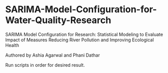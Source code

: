 # SARIMA-Model-Configuration-for-Water-Quality-Research
SARIMA Model Configuration for Research: Statistical Modeling to Evaluate Impact of Measures Reducing River Pollution and Improving Ecological Health

Authored by Ashia Agarwal and Phani Dathar

Run scripts in order for desired result.
